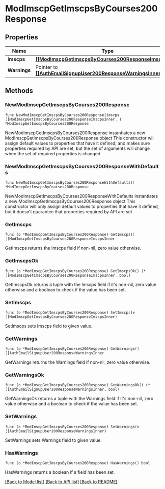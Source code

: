 # ModImscpGetImscpsByCourses200Response

## Properties

Name | Type | Description | Notes
------------ | ------------- | ------------- | -------------
**Imscps** | [**[]ModImscpGetImscpsByCourses200ResponseImscpsInner**](ModImscpGetImscpsByCourses200ResponseImscpsInner.md) |  | 
**Warnings** | Pointer to [**[]AuthEmailSignupUser200ResponseWarningsInner**](AuthEmailSignupUser200ResponseWarningsInner.md) |  | [optional] 

## Methods

### NewModImscpGetImscpsByCourses200Response

`func NewModImscpGetImscpsByCourses200Response(imscps []ModImscpGetImscpsByCourses200ResponseImscpsInner, ) *ModImscpGetImscpsByCourses200Response`

NewModImscpGetImscpsByCourses200Response instantiates a new ModImscpGetImscpsByCourses200Response object
This constructor will assign default values to properties that have it defined,
and makes sure properties required by API are set, but the set of arguments
will change when the set of required properties is changed

### NewModImscpGetImscpsByCourses200ResponseWithDefaults

`func NewModImscpGetImscpsByCourses200ResponseWithDefaults() *ModImscpGetImscpsByCourses200Response`

NewModImscpGetImscpsByCourses200ResponseWithDefaults instantiates a new ModImscpGetImscpsByCourses200Response object
This constructor will only assign default values to properties that have it defined,
but it doesn't guarantee that properties required by API are set

### GetImscps

`func (o *ModImscpGetImscpsByCourses200Response) GetImscps() []ModImscpGetImscpsByCourses200ResponseImscpsInner`

GetImscps returns the Imscps field if non-nil, zero value otherwise.

### GetImscpsOk

`func (o *ModImscpGetImscpsByCourses200Response) GetImscpsOk() (*[]ModImscpGetImscpsByCourses200ResponseImscpsInner, bool)`

GetImscpsOk returns a tuple with the Imscps field if it's non-nil, zero value otherwise
and a boolean to check if the value has been set.

### SetImscps

`func (o *ModImscpGetImscpsByCourses200Response) SetImscps(v []ModImscpGetImscpsByCourses200ResponseImscpsInner)`

SetImscps sets Imscps field to given value.


### GetWarnings

`func (o *ModImscpGetImscpsByCourses200Response) GetWarnings() []AuthEmailSignupUser200ResponseWarningsInner`

GetWarnings returns the Warnings field if non-nil, zero value otherwise.

### GetWarningsOk

`func (o *ModImscpGetImscpsByCourses200Response) GetWarningsOk() (*[]AuthEmailSignupUser200ResponseWarningsInner, bool)`

GetWarningsOk returns a tuple with the Warnings field if it's non-nil, zero value otherwise
and a boolean to check if the value has been set.

### SetWarnings

`func (o *ModImscpGetImscpsByCourses200Response) SetWarnings(v []AuthEmailSignupUser200ResponseWarningsInner)`

SetWarnings sets Warnings field to given value.

### HasWarnings

`func (o *ModImscpGetImscpsByCourses200Response) HasWarnings() bool`

HasWarnings returns a boolean if a field has been set.


[[Back to Model list]](../README.md#documentation-for-models) [[Back to API list]](../README.md#documentation-for-api-endpoints) [[Back to README]](../README.md)


